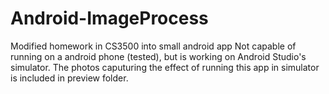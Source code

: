 # Android-ImageProcess
Modified homework in CS3500 into small android app
Not capable of running on a android phone (tested), but is working on Android Studio's simulator.
The photos caputuring the effect of running this app in simulator is included in preview folder.
